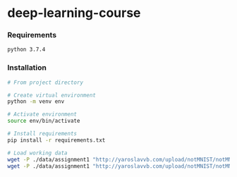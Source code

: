 # deep-learning-course

### Requirements
```bash
python 3.7.4
```

### Installation
```bash
# From project directory

# Create virtual environment
python -m venv env

# Activate environment
source env/bin/activate

# Install requirements
pip install -r requirements.txt

# Load working data
wget -P ./data/assignment1 "http://yaroslavvb.com/upload/notMNIST/notMNIST_large.tar.gz"
wget -P ./data/assignment1 "http://yaroslavvb.com/upload/notMNIST/notMNIST_small.tar.gz"

```
